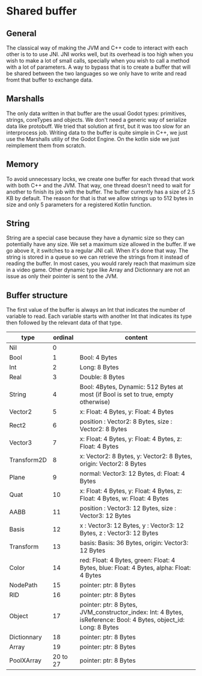 # Shared buffer

## General
The classical way of making the JVM and C++ code to interact with each other is to to use JNI. JNI works well, but its overhead is too high when you wish to make a lot of small calls, specially when you wish to call a method with a lot of parameters.
A way to bypass that is to create a buffer that will be shared between the two languages so we only have to write and read fromt that buffer to exchange data.

## Marshalls
The only data written in that buffer are the usual Godot types: primitives, strings, coreTypes and objects. We don't need a generic way of serialize data like protobuff. We tried that solution at first, but it was too slow for an interprocess job.
Writing data to the buffer is quite simple in C++, we just use the Marshalls utiliy of the Godot Engine. On the kotlin side we just reimplement them from scratch.

## Memory
To avoid unnecessary locks, we create one buffer for each thread that work with both C++ and the JVM. That way, one thread doesn't need to wait for another to finish its job with the buffer.
The buffer currently has a size of 2.5 KB by default. The reason for that is that we allow strings up to 512 bytes in size and only 5 parameters for a registered Kotlin function.

## String
String are a special case because they have a dynamic size so they can potentially have any size. We set a maximum size allowed in the buffer. 
If we go above it, it switches to a regular JNI call. When it's done that way. The string is stored in a queue so we can retrieve the strings from it instead of reading the buffer.
In most cases, you would rarely reach that maximum size in a video game.
Other dynamic type like Array and Dictionnary are not an issue as only their pointer is sent to the JVM.

## Buffer structure

The first value of the buffer is always an Int that indicates the number of variable to read. 
Each variable starts with another Int that indicates its type then followed by the relevant data of that type.

| type | ordinal | content |
| --- | --- | ---|
| Nil | 0 |  <nothing> |
| Bool | 1 | Bool: 4 Bytes |
| Int | 2 | Long: 8 Bytes |
| Real | 3 | Double: 8 Bytes |
| String | 4 | Bool: 4Bytes, Dynamic: 512 Bytes at most (if Bool is set to true, empty otherwise) |
| Vector2 | 5 | x: Float: 4 Bytes, y: Float: 4 Bytes |
| Rect2 | 6 | position : Vector2: 8 Bytes, size : Vector2: 8 Bytes |
| Vector3 | 7 | x: Float: 4 Bytes, y: Float: 4 Bytes, z: Float: 4 Bytes |
| Transform2D | 8 | x: Vector2: 8 Bytes, y: Vector2: 8 Bytes, origin: Vector2: 8 Bytes |
| Plane | 9 | normal: Vector3: 12 Bytes, d: Float: 4 Bytes |
| Quat | 10 |  x: Float: 4 Bytes, y: Float: 4 Bytes, z: Float: 4 Bytes, w: Float: 4 Bytes |
| AABB | 11 | position : Vector3: 12 Bytes, size : Vector3: 12 Bytes |
| Basis | 12 | x : Vector3: 12 Bytes, y : Vector3: 12 Bytes, z : Vector3: 12 Bytes |
| Transform | 13 | basis: Basis: 36 Bytes, origin: Vector3: 12 Bytes |
| Color | 14 |  red: Float: 4 Bytes, green: Float: 4 Bytes, blue: Float: 4 Bytes, alpha: Float: 4 Bytes  |
| NodePath | 15 | pointer: ptr: 8 Bytes |
| RID | 16 | pointer: ptr: 8 Bytes |
| Object | 17 | pointer: ptr: 8 Bytes, JVM_constructor_index: Int: 4 Bytes, isReference: Bool: 4 Bytes, object_id: Long: 8 Bytes |
| Dictionnary | 18 | pointer: ptr: 8 Bytes |
| Array | 19 | pointer: ptr: 8 Bytes |
| PoolXArray | 20 to 27 | pointer: ptr: 8 Bytes |
